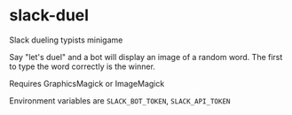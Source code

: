 # slack-duel
Slack dueling typists minigame

Say "let's duel" and a bot will display an image of a random word. The first to type the word correctly is the winner.

Requires GraphicsMagick or ImageMagick

Environment variables are `SLACK_BOT_TOKEN`, `SLACK_API_TOKEN`
